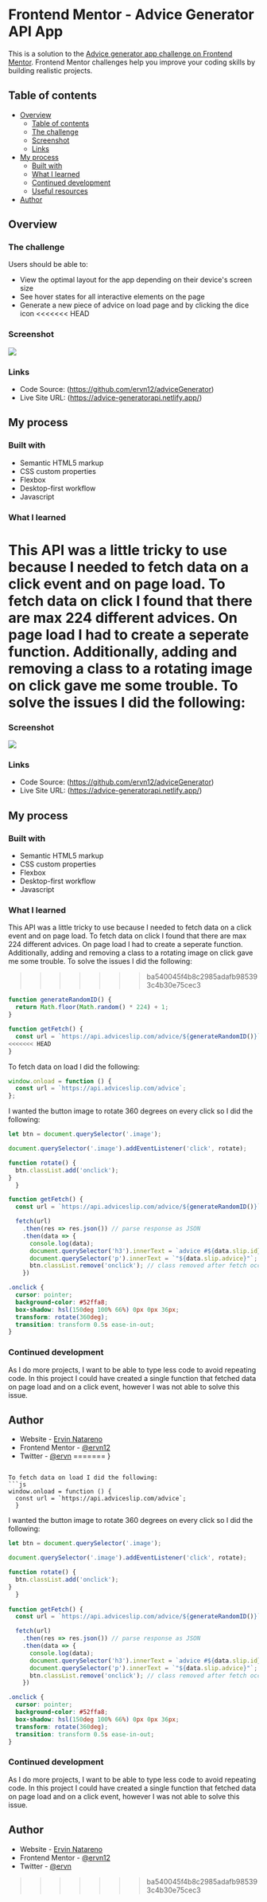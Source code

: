 # Frontend Mentor - Advice Generator API App

This is a solution to the [Advice generator app challenge on Frontend Mentor](https://www.frontendmentor.io/challenges/advice-generator-app-QdUG-13db). Frontend Mentor challenges help you improve your coding skills by building realistic projects.

## Table of contents

- [Overview](#overview)
  - [Table of contents](#table-of-contents)
  - [The challenge](#the-challenge)
  - [Screenshot](#screenshot)
  - [Links](#links)
- [My process](#my-process)
  - [Built with](#built-with)
  - [What I learned](#what-i-learned)
  - [Continued development](#continued-development)
  - [Useful resources](#useful-resources)
- [Author](#author)

## Overview

### The challenge

Users should be able to:

- View the optimal layout for the app depending on their device's screen size
- See hover states for all interactive elements on the page
- Generate a new piece of advice on load page and by clicking the dice icon
<<<<<<< HEAD

### Screenshot

![](./design/active-states.jpg)

### Links

- Code Source: (https://github.com/ervn12/adviceGenerator)
- Live Site URL: (https://advice-generatorapi.netlify.app/)

## My process

### Built with

- Semantic HTML5 markup
- CSS custom properties
- Flexbox
- Desktop-first workflow
- Javascript

### What I learned

This API was a little tricky to use because I needed to fetch data on a click event and on page load. To fetch data on click I found that there are max 224 different advices. On page load I had to create a seperate function. Additionally, adding and removing a class to a rotating image on click gave me some trouble. To solve the issues I did the following:
=======

### Screenshot

![](./design/active-states.jpg)

### Links

- Code Source: (https://github.com/ervn12/adviceGenerator)
- Live Site URL: (https://advice-generatorapi.netlify.app/)

## My process

### Built with

- Semantic HTML5 markup
- CSS custom properties
- Flexbox
- Desktop-first workflow
- Javascript

### What I learned

This API was a little tricky to use because I needed to fetch data on a click event and on page load.  To fetch data on click I found that there are max 224 different advices.  On page load I had to create a seperate function.  Additionally, adding and removing a class to a rotating image on click gave me some trouble.  To solve the issues I did the following: 


>>>>>>> ba540045f4b8c2985adafb985393c4b30e75cec3

```js
function generateRandomID() {
  return Math.floor(Math.random() * 224) + 1;
}

function getFetch() {
  const url = `https://api.adviceslip.com/advice/${generateRandomID()}`;
<<<<<<< HEAD
}
```

To fetch data on load I did the following:

```js
window.onload = function () {
  const url = `https://api.adviceslip.com/advice`;
};
```

I wanted the button image to rotate 360 degrees on every click so I did the following:

```js
let btn = document.querySelector('.image');

document.querySelector('.image').addEventListener('click', rotate);

function rotate() {
  btn.classList.add('onclick');
}
  }

function getFetch() {
  const url = `https://api.adviceslip.com/advice/${generateRandomID()}`;

  fetch(url)
    .then(res => res.json()) // parse response as JSON
    .then(data => {
      console.log(data);
      document.querySelector('h3').innerText = `advice #${data.slip.id}`;
      document.querySelector('p').innerText = `"${data.slip.advice}"`;
      btn.classList.remove('onclick'); // class removed after fetch occurs
    })
```

```css
.onclick {
  cursor: pointer;
  background-color: #52ffa8;
  box-shadow: hsl(150deg 100% 66%) 0px 0px 36px;
  transform: rotate(360deg);
  transition: transform 0.5s ease-in-out;
}
```

### Continued development

As I do more projects, I want to be able to type less code to avoid repeating code. In this project I could have created a single function that fetched data on page load and on a click event, however I was not able to solve this issue.

## Author

- Website - [Ervin Natareno](https://www.dev-ervin.netlify.app)
- Frontend Mentor - [@ervn12](https://www.frontendmentor.io/profile/ervn12)
- Twitter - [@ervn](https://www.twitter.com/ervn_)
=======
  }

```

To fetch data on load I did the following: 
```js
window.onload = function () {
  const url = `https://api.adviceslip.com/advice`;
  }
```

I wanted the button image to rotate 360 degrees on every click so I did the following: 
```js
let btn = document.querySelector('.image');

document.querySelector('.image').addEventListener('click', rotate);

function rotate() {
  btn.classList.add('onclick');
}
  }
  
function getFetch() {
  const url = `https://api.adviceslip.com/advice/${generateRandomID()}`;

  fetch(url)
    .then(res => res.json()) // parse response as JSON
    .then(data => {
      console.log(data);
      document.querySelector('h3').innerText = `advice #${data.slip.id}`;
      document.querySelector('p').innerText = `"${data.slip.advice}"`;
      btn.classList.remove('onclick'); // class removed after fetch occurs
    })
```

```css
.onclick {
  cursor: pointer;
  background-color: #52ffa8;
  box-shadow: hsl(150deg 100% 66%) 0px 0px 36px;
  transform: rotate(360deg);
  transition: transform 0.5s ease-in-out;
}
```

### Continued development

As I do more projects, I want to be able to type less code to avoid repeating code.  In this project I could have created a single function that fetched data on page load and on a click event, however I was not able to solve this issue.

## Author

- Website - [Ervin Natareno](https://www.dev-ervin.netlify.app)
- Frontend Mentor - [@ervn12](https://www.frontendmentor.io/profile/ervn12)
- Twitter - [@ervn](https://www.twitter.com/ervn_)


>>>>>>> ba540045f4b8c2985adafb985393c4b30e75cec3
